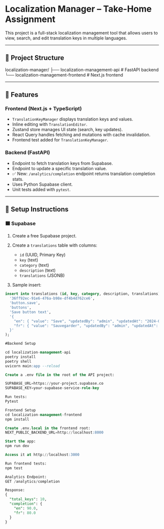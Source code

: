 # Localization Manager – Take-Home Assignment

This project is a full-stack localization management tool that allows users to view, search, and edit translation keys in multiple languages.

---

## 📁 Project Structure

localization-manager/
├── localization-management-api # FastAPI backend
└── localization-management-frontend # Next.js frontend


---

## 🚀 Features

### Frontend (Next.js + TypeScript)
- `TranslationKeyManager` displays translation keys and values.
- Inline editing with `TranslationEditor`.
- Zustand store manages UI state (search, key updates).
- React Query handles fetching and mutations with cache invalidation.
- Frontend test added for `TranslationKeyManager`.

### Backend (FastAPI)
- Endpoint to fetch translation keys from Supabase.
- Endpoint to update a specific translation value.
- ✅ New: `/analytics/completion` endpoint returns translation completion stats.
- Uses Python Supabase client.
- Unit tests added with `pytest`.

---

## 🔧 Setup Instructions

### 🟦 Supabase

1. Create a free Supabase project.
2. Create a `translations` table with columns:
   - `id` (UUID, Primary Key)
   - `key` (text)
   - `category` (text)
   - `description` (text)
   - `translations` (JSONB)

3. Sample insert:

```sql
insert into translations (id, key, category, description, translations) values (
  '36ff92ec-91e6-476a-b98e-df4b4d762ce6',
  'button.save',
  'buttons',
  'Save button text',
  '{
    "en": { "value": "Save", "updatedBy": "admin", "updatedAt": "2024-01-01T00:00:00Z" },
    "fr": { "value": "Sauvegarder", "updatedBy": "admin", "updatedAt": "2024-01-01T00:00:00Z" }
  }'
);

#Backend Setup

cd localization-management-api
poetry install
poetry shell
uvicorn main:app --reload

Create a .env file in the root of the API project:

SUPABASE_URL=https://your-project.supabase.co
SUPABASE_KEY=your-supabase-service-role-key

Run tests:
Pytest

Frontend Setup
cd localization-management-frontend
npm install

Create .env.local in the frontend root:
NEXT_PUBLIC_BACKEND_URL=http://localhost:8000

Start the app:
npm run dev

Access it at http://localhost:3000

Run frontend tests:
npm test

Analytics Endpoint:
GET /analytics/completion

Response:
{
  "total_keys": 10,
  "completion": {
    "en": 90.0,
    "fr": 80.0
  }
}
